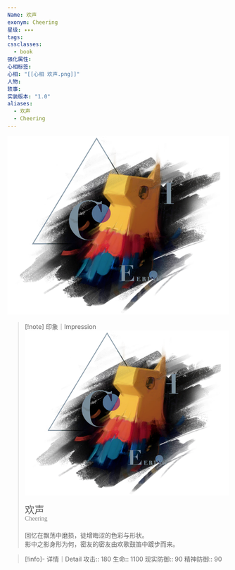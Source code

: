 ```yaml
---
Name: 欢声
exonym: Cheering
星级: ✦✦✦
tags: 
cssclasses:
  - book
强化属性: 
心相标签: 
心相: "[[心相 欢声.png]]"
人物: 
轶事: 
实装版本: "1.0"
aliases:
  - 欢声
  - Cheering
---
```

![cover](assets/欢声｜Cheering.assets/心相%20欢声.png)

> [!note] 印象｜Impression
> ![心相 欢声|inlL|300](assets/欢声｜Cheering.assets/心相%20欢声.png)
> <p style="font-family: '家族宋', sans-serif; font-size: 22px; line-height: 0.75; text-indent: 0;">欢声<br><span style="font-family: serif; font-size: 14px; color: #888888;">Cheering</span></p>
> 
> 回忆在飘荡中磨损，徒增晦涩的色彩与形状。  
> 影中之影身形为何，密友的密友由欢歌鼓笛中踱步而来。

> [!info]- 详情｜Detail
> 攻击:: 180
> 生命:: 1100
> 现实防御:: 90
> 精神防御:: 90
